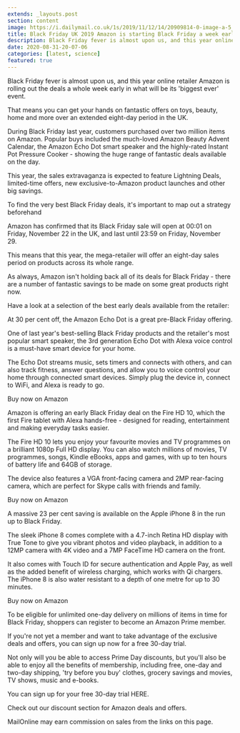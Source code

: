 ```yaml
---
extends: _layouts.post
section: content
image: https://i.dailymail.co.uk/1s/2019/11/12/14/20909814-0-image-a-5_1573568379808.jpg 
title: Black Friday UK 2019 Amazon is starting Black Friday a week early 
description: Black Friday fever is almost upon us, and this year online retailer Amazon is rolling out the deals a whole week early in what will be its biggest ever event. 
date: 2020-08-31-20-07-06 
categories: [latest, science] 
featured: true 
--- 
```

Black Friday fever is almost upon us, and this year online retailer Amazon is rolling out the deals a whole week early in what will be its 'biggest ever' event.

That means you can get your hands on fantastic offers on toys, beauty, home and more over an extended eight-day period in the UK.

During Black Friday last year, customers purchased over two million items on Amazon. Popular buys included the much-loved Amazon Beauty Advent Calendar, the Amazon Echo Dot smart speaker and the highly-rated Instant Pot Pressure Cooker - showing the huge range of fantastic deals available on the day.

This year, the sales extravaganza is expected to feature Lightning Deals, limited-time offers, new exclusive-to-Amazon product launches and other big savings.

To find the very best Black Friday deals, it's important to map out a strategy beforehand 

Amazon has confirmed that its Black Friday sale will open at 00:01 on Friday, November 22 in the UK, and last until 23:59 on Friday, November 29. 

This means that this year, the mega-retailer will offer an eight-day sales period on products across its whole range.

As always, Amazon isn't holding back all of its deals for Black Friday - there are a number of fantastic savings to be made on some great products right now.

Have a look at a selection of the best early deals available from the retailer:

At 30 per cent off, the Amazon Echo Dot is a great pre-Black Friday offering.

One of last year's best-selling Black Friday products and the retailer's most popular smart speaker, the 3rd generation Echo Dot with Alexa voice control is a must-have smart device for your home.

The Echo Dot streams music, sets timers and connects with others, and can also track fitness, answer questions, and allow you to voice control your home through connected smart devices. Simply plug the device in, connect to WiFi, and Alexa is ready to go.



Buy now on Amazon

Amazon is offering an early Black Friday deal on the Fire HD 10, which the first Fire tablet with Alexa hands-free - designed for reading, entertainment and making everyday tasks easier.

The Fire HD 10 lets you enjoy your favourite movies and TV programmes on a brilliant 1080p Full HD display. You can also watch millions of movies, TV programmes, songs, Kindle eBooks, apps and games, with up to ten hours of battery life and 64GB of storage.

The device also features a VGA front-facing camera and 2MP rear-facing camera, which are perfect for Skype calls with friends and family.



Buy now on Amazon

A massive 23 per cent saving is available on the Apple iPhone 8 in the run up to Black Friday.

The sleek iPhone 8 comes complete with a 4.7-inch Retina HD display with True Tone to give you vibrant photos and video playback, in addition to a 12MP camera with 4K video and a 7MP FaceTime HD camera on the front.

It also comes with Touch ID for secure authentication and Apple Pay, as well as the added benefit of wireless charging, which works with Qi chargers. The iPhone 8 is also water resistant to a depth of one metre for up to 30 minutes.



Buy now on Amazon

To be eligible for unlimited one-day delivery on millions of items in time for Black Friday, shoppers can register to become an Amazon Prime member.

If you're not yet a member and want to take advantage of the exclusive deals and offers, you can sign up now for a free 30-day trial.

Not only will you be able to access Prime Day discounts, but you'll also be able to enjoy all the benefits of membership, including free, one-day and two-day shipping, 'try before you buy' clothes, grocery savings and movies, TV shows, music and e-books.

You can sign up for your free 30-day trial HERE.

Check out our discount section for Amazon deals and offers. 

MailOnline may earn commission on sales from the links on this page. 

